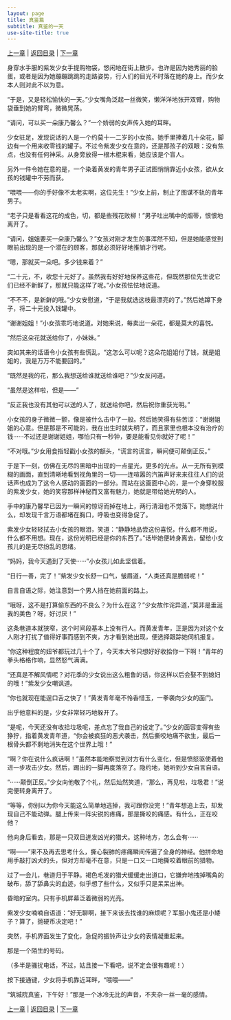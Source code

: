 ```yaml
---
layout: page
title: 真鉴篇
subtitle: 真鉴的一天
use-site-title: true
---
```


[上一章](/Novels/Rec/argue-on-justice) | [返回目录](/Novels/Rec/index) | [下一章](/Novels/Rec/phone-call)


身穿水手服的紫发少女手提购物袋，悠闲地在街上散步。也许是因为她秀丽的脸蛋，或者是因为她蹦蹦跳跳的走路姿势，行人们的目光不时落在她的身上。而少女本人则对此不以为意。

“于是，又是轻松愉快的一天。”少女嘴角泛起一丝微笑，懒洋洋地张开双臂，购物袋垂到她的臂弯，微微晃荡。

“请问，可以买一朵康乃馨么？”一个娇弱的女声传入她的耳畔。

少女驻足，发现说话的人是一个约莫十一二岁的小女孩。她手里捧着几十朵花，脚边有一个用来收零钱的罐子。不过令紫发少女在意的，还是那孩子的双眼：没有焦点，也没有任何神采。从身旁放得一根木棍来看，她应该是个盲人。

另外一件令她在意的是，一个染着黄发的青年男子正试图悄悄靠近小女孩，欲从女孩的钱罐中不劳而获。

“喂喂——你的手好像不太老实啊，这位先生！”少女上前，制止了图谋不轨的青年男子。

“老子只是看看这花的成色，切，都是些残花败柳！”男子吐出嘴中的烟蒂，恨恨地离开了。

“请问，姐姐要买一朵康乃馨么？”女孩对刚才发生的事浑然不知，但是她能感觉到眼前出现的是一个潜在的顾客，那就必须好好地推销才行呢。

“嗯，那就买一朵吧。多少钱来着？”

“二十元，不，收您十元好了。虽然我有好好地保养这些花，但既然那位先生说它们已经不新鲜了，那就只能这样了呢。”小女孩怯怯地说道。

“不不不，是新鲜的哦。”少女安慰道，“于是我就选这枝最漂亮的了。”然后她蹲下身子，将二十元投入钱罐中。

“谢谢姐姐！”小女孩乖巧地说道。对她来说，每卖出一朵花，都是莫大的喜悦。

“然后这朵花就送给你了，小妹妹。”

突如其来的话语令小女孩有些慌乱，“这怎么可以呢？这朵花姐姐付了钱，就是姐姐的，我是万万不能要回的。”

“既然是我的花，那么我想送给谁就送给谁吧？”少女反问道。

“虽然是这样啦，但是——”

“反正我也没有其他可以送的人了，就送给你吧，然后祝你重获光明。”

小女孩的身子微微一颤，像是被什么击中了一般。然后她笑得有些苦涩：“谢谢姐姐的心意。但是那是不可能的，我在出生时就失明了，而且家里也根本没有治疗的钱······不过还是谢谢姐姐，哪怕只有一秒钟，要是能看见你就好了呢！”

“不对哦。”少女用食指轻戳小女孩的额头，“谎言的谎言，瞬间便可颠倒正反。”

于是下一刻，仿佛在无尽的黑暗中出现的一点星光，更多的光点。从一无所有到模糊的画面，直到清晰地看到视角里的一切——连喧嚣的汽笛声好来来往往人们的说话声也成为了这令人感动的画面的一部分。而站在这画面中心的，是一个身穿校服的紫发少女，她的笑容那样神秘而又富有魅力，她就是带给她光明的人。

手中的康乃馨早已因为一瞬间的惊讶而掉在地上，两行清泪也不觉落下。她想说什么，却发现千言万语都堵在胸口，呼吸也变得急促了。

紫发少女轻轻拭去小女孩的眼泪，笑道：“静静地品尝这份喜悦，什么都不用说，什么都不用想。现在，这份光明已经是你的东西了。”话毕她便转身离去，留给小女孩儿的是无尽纷乱的思绪。

“妈妈，我今天遇到了天使······”小女孩儿如此坚信着。

“日行一善，完了！”紫发少女长舒一口气，皱眉道，“人类还真是脆弱呢！”

自言自语之际，她注意到一个男人挡在她前面的路上。

“哦呀，这不是打算偷东西的不良么？为什么在这？”少女故作诧异道，”莫非是垂涎我的美色？呀，好讨厌！”

这条巷道本就狭窄，这个时间段基本上没有行人。而黄发青年，正是因为对这个女人刚才打扰了值得好事而感到不爽，方才看到她出现，便选择跟踪她伺机报复。

“你这种程度的妞爷都玩过几十个了，今天本大爷只想好好收拾你一下啊！”青年的拳头格格作响，显然怒气满满。

“还真是不解风情呢？对花季的少女说出这么粗鲁的话，你这样以后会娶不到媳妇的哦！”紫发少女嘲讽道。

“你也就现在能逞口舌之快了！”黄发青年毫不怜香惜玉，一拳袭向少女的面门。

出乎他意料的是，少女非常轻巧地躲开了。

“是呢，今天还没有收拾垃圾呢，差点忘了我自己的设定了。”少女的面容变得有些狰狞，指着黄发青年道，“你会被疯狂的恶犬袭击，然后撕咬地痛不欲生，最后一根骨头都不剩地消失在这个世界上哦！”

“啊？你在说什么疯话啊！”虽然本能地察觉到对方有什么变化，但是愤怒驱使着他进一步攻击少女。然后，踢出的一脚再度落空了。隐约地，她听到少女自言自语。

“······颠倒正反。”少女向他敬了个礼，然后灿然笑道，“那么，再见啦，垃圾君！”说完便转身离开了。

“等等，你别以为你今天能这么简单地逃掉，我可跟你没完！”青年想追上去，却发现自己不能动弹。腿上传来一阵尖锐的疼痛，那是撕咬的痛感。有什么，正在咬他？

他向身后看去，那是一只双目迸发凶光的猎犬。这种地方，怎么会有······

“啊——”来不及再去思考什么，撕心裂肺的疼痛瞬间传遍了全身的神经。他拼命地用手敲打凶犬的头，但对方却毫不在意，只是一口又一口地撕咬着眼前的猎物。

过了一会儿，巷道归于平静。褐色毛发的猎犬缓缓走出道口，它嫌弃地拽掉嘴角的破布，舔了舔鼻尖的血迹，似乎想了些什么，又似乎只是呆呆出神。

昏暗的室内。只有手机屏幕泛着微弱的光亮。

紫发少女喃喃自语道：“好无聊啊，接下来该去找谁的麻烦呢？军服小鬼还是小矮子？算了，抛硬币决定吧！”

突然，手机界面发生了变化，急促的振铃声让少女的表情凝重起来。

那是一个陌生的号码。

（多半是骚扰电话，不过，姑且接一下看吧，说不定会很有趣呢！）

按下接通键，少女将手机靠近耳畔，“喂喂——”

“筑城院真鉴，下午好！”那是一个冰冷无比的声音，不夹杂一丝一毫的感情。


[上一章](/Novels/Rec/argue-on-justice) | [返回目录](/Novels/Rec/index) | [下一章](/Novels/Rec/phone-call)


<!-- UY BEGIN -->
<div id="uyan_frame"></div>
<script type="text/javascript" src="http://v2.uyan.cc/code/uyan.js"></script>
<!-- UY END -->


